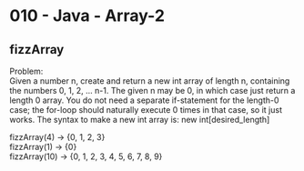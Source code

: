 010 - Java - Array-2
=====================

fizzArray
------

Problem:  
Given a number n, create and return a new int array of length n, containing the numbers 0, 1, 2, ... n-1. The given n may be 0, in which case just return a length 0 array. You do not need a separate if-statement for the length-0 case; the for-loop should naturally execute 0 times in that case, so it just works. The syntax to make a new int array is: new int[desired_length]
>
fizzArray(4) → {0, 1, 2, 3}  
fizzArray(1) → {0}  
fizzArray(10) → {0, 1, 2, 3, 4, 5, 6, 7, 8, 9}  